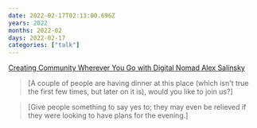 ```yaml
---
date: 2022-02-17T02:13:00.696Z
years: 2022
months: 2022-02
days: 2022-02-17
categories: ["talk"]
---
```

[Creating Community Wherever You Go with Digital Nomad Alex Salinsky](https://nevilleamehra.com/never-normal-podcast/creating-community-wherever-you-go-with-digital-nomad-alex-salinsky-episode-011/)

> [A couple of people are having dinner at this place (which isn't true the first few times, but later on it is), would you like to join us?]

> [Give people something to say yes to; they may even be relieved if they were looking to have plans for the evening.]
